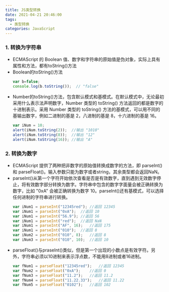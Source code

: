 ```yaml
---
title: JS类型转换
date: 2021-04-21 20:46:00
tags: 
  - 类型转换
categories: JavaScript
---
```

### 1. 转换为字符串
- ECMAScript 的 Boolean 值、数字和字符串的原始值是伪对象，实际上具有属性和方法，都有toString()方法
- Boolean的toString()方法
  ``` javascript
  var b=false;
  console.log(b.toString());  // "false"
  ```
- Number的toString()方法，包含默认模式和基模式。在默认模式中，无论最初采用什么表示法声明数字，Number 类型的 toString() 方法返回的都是数字的十进制表示。采用 Number 类型的 toString() 方法的基模式，可以用不同的基输出数字，例如二进制的基是 2，八进制的基是 8，十六进制的基是 16。
  ```javascript
  var iNum = 10;
  alert(iNum.toString(2));	//输出 "1010"
  alert(iNum.toString(8));	//输出 "12"
  alert(iNum.toString(16));	//输出 "A"
  ```
### 2. 转换为数字
- ECMAScript 提供了两种把非数字的原始值转换成数字的方法，即 parseInt() 和 parseFloat()。输入参数只能为数字或者string，其余类型都会返回NaN。
- parseInt()从第一个字符开始依次查看是否是有效数字，直到遇到无效数字停止，将有效数字部分转换为数字。字符串中包含的数字字面量会被正确转换为数字，比如 "0xA" 会被正确转换为数字 10。parseInt()还有基模式，可以选择任何进制的字符串进行转换。
  ```javascript
  var iNum1 = parseInt("12345red");	//返回 12345
  var iNum1 = parseInt("0xA");	//返回 10
  var iNum1 = parseInt("56.9");	//返回 56
  var iNum1 = parseInt("red");	//返回 NaN
  var iNum1 = parseInt("AF", 16);	//返回 175
  var iNum1 = parseInt("010");	//返回 8
  var iNum2 = parseInt("010", 8);	//返回 8
  var iNum3 = parseInt("010", 10);	//返回 10
  ```
- parseFloat()与praseInt()类似，但是第一个出现的小数点是有效字符。另外，字符串必须以10进制来表示浮点数，不能用8进制或者16进制。
  ``` javascript
  var fNum1 = parseFloat("12345red");	//返回 12345
  var fNum2 = parseFloat("0xA");	//返回 0
  var fNum3 = parseFloat("11.2");	//返回 11.2
  var fNum4 = parseFloat("11.22.33");	//返回 11.22
  var fNum5 = parseFloat("0102");	//返回 102
  ```






